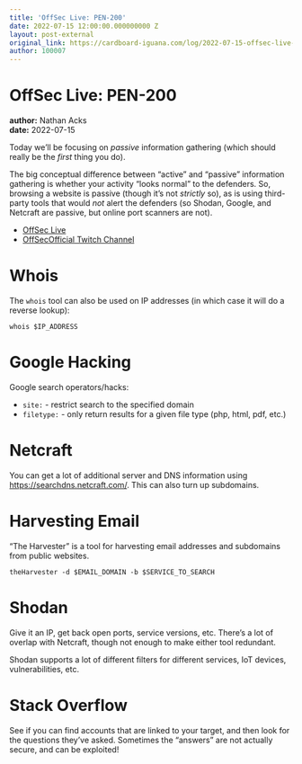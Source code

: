 ```yaml
---
title: 'OffSec Live: PEN-200'
date: 2022-07-15 12:00:00.000000000 Z
layout: post-external
original_link: https://cardboard-iguana.com/log/2022-07-15-offsec-live-pen-200.html
author: 100007
---
```


# OffSec Live: PEN-200

**author:** Nathan Acks  
**date:** 2022-07-15

Today we’ll be focusing on _passive_ information gathering (which should really be the _first_ thing you do).

The big conceptual difference between “active” and “passive” information gathering is whether your activity “looks normal” to the defenders. So, browsing a website is passive (though it’s not _strictly_ so), as is using third-party tools that would _not_ alert the defenders (so Shodan, Google, and Netcraft are passive, but online port scanners are not).

- [OffSec Live](https://www.offensive-security.com/offsec/offsec-live/)
- [OffSecOfficial Twitch Channel](https://www.twitch.tv/offsecofficial)

# Whois

The `whois` tool can also be used on IP addresses (in which case it will do a reverse lookup):

```
whois $IP_ADDRESS
```

# Google Hacking

Google search operators/hacks:

- `site:` - restrict search to the specified domain
- `filetype:` - only return results for a given file type (php, html, pdf, etc.)

# Netcraft

You can get a lot of additional server and DNS information using https://searchdns.netcraft.com/. This can also turn up subdomains.

# Harvesting Email

“The Harvester” is a tool for harvesting email addresses and subdomains from public websites.

```
theHarvester -d $EMAIL_DOMAIN -b $SERVICE_TO_SEARCH
```

# Shodan

Give it an IP, get back open ports, service versions, etc. There’s a lot of overlap with Netcraft, though not enough to make either tool redundant.

Shodan supports a lot of different filters for different services, IoT devices, vulnerabilities, etc.

# Stack Overflow

See if you can find accounts that are linked to your target, and then look for the questions they’ve asked. Sometimes the “answers” are not actually secure, and can be exploited!

